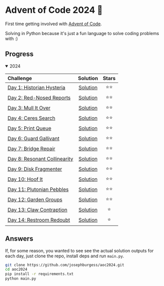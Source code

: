 # Advent of Code 2024 🎄

First time getting involved with [Advent of Code](https://adventofcode.com/).

Solving in Python because it's just a fun language to solve coding problems with :)

## Progress

<details open>
    <summary>2024</summary>

| Challenge                                                           |                                        Solution                                         | Stars  |
| :------------------------------------------------------------------ | :-------------------------------------------------------------------------------------: | :----: |
| [Day 1: Historian Hysteria](https://adventofcode.com/2024/day/1)    | [Solution](https://github.com/josephburgess/aoc2024/blob/main/solutions/day01/solve.py) | ⭐️⭐️ |
| [Day 2: Red-Nosed Reports](https://adventofcode.com/2024/day/2)     | [Solution](https://github.com/josephburgess/aoc2024/tree/main/solutions/day02/solve.py) | ⭐️⭐️ |
| [Day 3: Mull It Over](https://adventofcode.com/2024/day/3)          | [Solution](https://github.com/josephburgess/aoc2024/tree/main/solutions/day03/solve.py) | ⭐️⭐️ |
| [Day 4: Ceres Search](https://adventofcode.com/2024/day/4)          | [Solution](https://github.com/josephburgess/aoc2024/tree/main/solutions/day04/solve.py) | ⭐️⭐️ |
| [Day 5: Print Queue](https://adventofcode.com/2024/day/5)           | [Solution](https://github.com/josephburgess/aoc2024/tree/main/solutions/day05/solve.py) | ⭐️⭐️ |
| [Day 6: Guard Gallivant](https://adventofcode.com/2024/day/6)       | [Solution](https://github.com/josephburgess/aoc2024/tree/main/solutions/day06/solve.py) | ⭐️⭐️ |
| [Day 7: Bridge Repair](https://adventofcode.com/2024/day/7)         | [Solution](https://github.com/josephburgess/aoc2024/tree/main/solutions/day07/solve.py) | ⭐️⭐️ |
| [Day 8: Resonant Collinearity](https://adventofcode.com/2024/day/8) | [Solution](https://github.com/josephburgess/aoc2024/tree/main/solutions/day08/solve.py) | ⭐️⭐️ |
| [Day 9: Disk Fragmenter](https://adventofcode.com/2024/day/9)       | [Solution](https://github.com/josephburgess/aoc2024/tree/main/solutions/day09/solve.py) | ⭐️⭐️ |
| [Day 10: Hoof It](https://adventofcode.com/2024/day/10)             | [Solution](https://github.com/josephburgess/aoc2024/tree/main/solutions/day10/solve.py) | ⭐️⭐️ |
| [Day 11: Plutonian Pebbles](https://adventofcode.com/2024/day/11)   | [Solution](https://github.com/josephburgess/aoc2024/tree/main/solutions/day11/solve.py) | ⭐️⭐️ |
| [Day 12: Garden Groups](https://adventofcode.com/2024/day/12)       | [Solution](https://github.com/josephburgess/aoc2024/tree/main/solutions/day12/solve.py) | ⭐️⭐️ |
| [Day 13: Claw Contraption](https://adventofcode.com/2024/day/13)    | [Solution](https://github.com/josephburgess/aoc2024/tree/main/solutions/day13/solve.py) |  ⭐️   |
| [Day 14: Restroom Redoubt](https://adventofcode.com/2024/day/14)    | [Solution](https://github.com/josephburgess/aoc2024/tree/main/solutions/day14/solve.py) |  ⭐️   |

</details>

## Answers

If, for some reason, you wanted to see see the actual solution outputs for each day, just clone the repo, install deps and run `main.py`.

```sh
git clone https://github.com/josephburgess/aoc2024.git
cd aoc2024
pip install -r requirements.txt
python main.py
```
